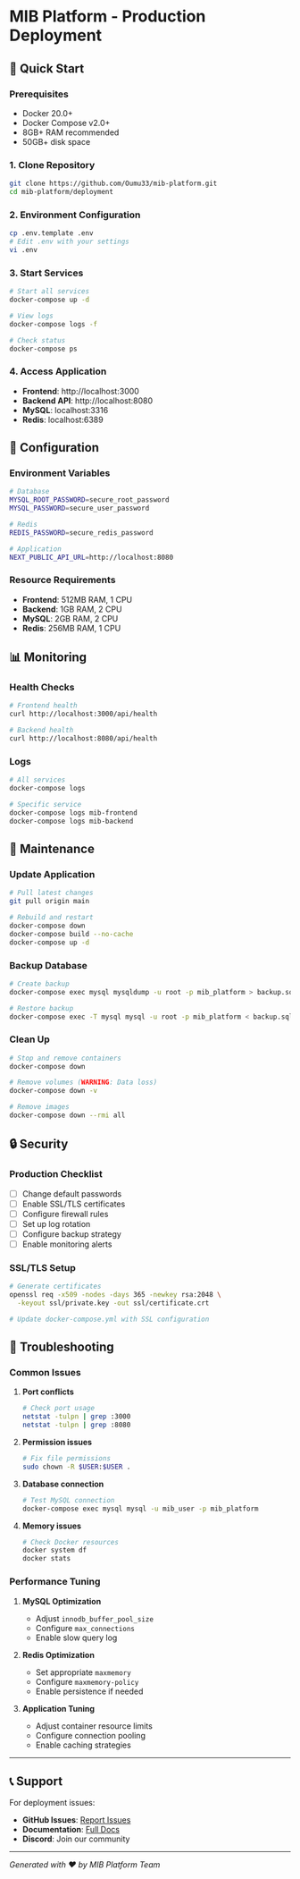 # MIB Platform - Production Deployment

## 🚀 Quick Start

### Prerequisites
- Docker 20.0+
- Docker Compose v2.0+
- 8GB+ RAM recommended
- 50GB+ disk space

### 1. Clone Repository
```bash
git clone https://github.com/Oumu33/mib-platform.git
cd mib-platform/deployment
```

### 2. Environment Configuration
```bash
cp .env.template .env
# Edit .env with your settings
vi .env
```

### 3. Start Services
```bash
# Start all services
docker-compose up -d

# View logs
docker-compose logs -f

# Check status
docker-compose ps
```

### 4. Access Application
- **Frontend**: http://localhost:3000
- **Backend API**: http://localhost:8080
- **MySQL**: localhost:3316
- **Redis**: localhost:6389

## 🔧 Configuration

### Environment Variables
```bash
# Database
MYSQL_ROOT_PASSWORD=secure_root_password
MYSQL_PASSWORD=secure_user_password

# Redis
REDIS_PASSWORD=secure_redis_password

# Application
NEXT_PUBLIC_API_URL=http://localhost:8080
```

### Resource Requirements
- **Frontend**: 512MB RAM, 1 CPU
- **Backend**: 1GB RAM, 2 CPU
- **MySQL**: 2GB RAM, 2 CPU
- **Redis**: 256MB RAM, 1 CPU

## 📊 Monitoring

### Health Checks
```bash
# Frontend health
curl http://localhost:3000/api/health

# Backend health
curl http://localhost:8080/api/health
```

### Logs
```bash
# All services
docker-compose logs

# Specific service
docker-compose logs mib-frontend
docker-compose logs mib-backend
```

## 🔄 Maintenance

### Update Application
```bash
# Pull latest changes
git pull origin main

# Rebuild and restart
docker-compose down
docker-compose build --no-cache
docker-compose up -d
```

### Backup Database
```bash
# Create backup
docker-compose exec mysql mysqldump -u root -p mib_platform > backup.sql

# Restore backup
docker-compose exec -T mysql mysql -u root -p mib_platform < backup.sql
```

### Clean Up
```bash
# Stop and remove containers
docker-compose down

# Remove volumes (WARNING: Data loss)
docker-compose down -v

# Remove images
docker-compose down --rmi all
```

## 🔒 Security

### Production Checklist
- [ ] Change default passwords
- [ ] Enable SSL/TLS certificates
- [ ] Configure firewall rules
- [ ] Set up log rotation
- [ ] Configure backup strategy
- [ ] Enable monitoring alerts

### SSL/TLS Setup
```bash
# Generate certificates
openssl req -x509 -nodes -days 365 -newkey rsa:2048 \
  -keyout ssl/private.key -out ssl/certificate.crt

# Update docker-compose.yml with SSL configuration
```

## 🚫 Troubleshooting

### Common Issues

1. **Port conflicts**
   ```bash
   # Check port usage
   netstat -tulpn | grep :3000
   netstat -tulpn | grep :8080
   ```

2. **Permission issues**
   ```bash
   # Fix file permissions
   sudo chown -R $USER:$USER .
   ```

3. **Database connection**
   ```bash
   # Test MySQL connection
   docker-compose exec mysql mysql -u mib_user -p mib_platform
   ```

4. **Memory issues**
   ```bash
   # Check Docker resources
   docker system df
   docker stats
   ```

### Performance Tuning

1. **MySQL Optimization**
   - Adjust `innodb_buffer_pool_size`
   - Configure `max_connections`
   - Enable slow query log

2. **Redis Optimization**
   - Set appropriate `maxmemory`
   - Configure `maxmemory-policy`
   - Enable persistence if needed

3. **Application Tuning**
   - Adjust container resource limits
   - Configure connection pooling
   - Enable caching strategies

---

## 📞 Support

For deployment issues:
- **GitHub Issues**: [Report Issues](https://github.com/Oumu33/mib-platform/issues)
- **Documentation**: [Full Docs](../README.md)
- **Discord**: Join our community

---

*Generated with ❤️ by MIB Platform Team*